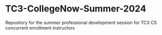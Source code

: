 # TC3-CollegeNow-Summer-2024
Repository for the summer professional development session for TC3 CS concurrent enrollment instructors
